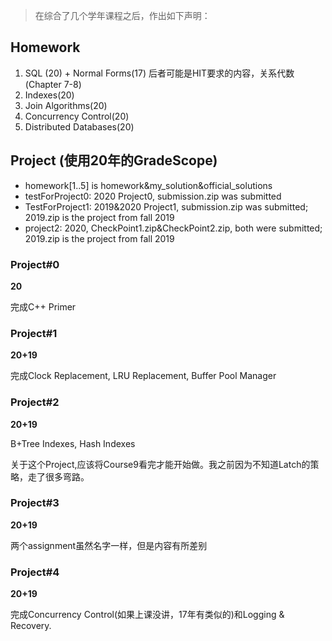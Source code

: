 > 在综合了几个学年课程之后，作出如下声明：

## Homework

1. SQL (20) + Normal Forms(17) 后者可能是HIT要求的内容，关系代数(Chapter 7-8)
2. Indexes(20)
3. Join Algorithms(20)
4. Concurrency Control(20)
5. Distributed Databases(20)



## Project (使用20年的GradeScope)

* homework[1..5] is homework&my_solution&official_solutions
* testForProject0: 2020 Project0, submission.zip was submitted
* TestForProject1: 2019&2020 Project1, submission.zip was submitted; 2019.zip is the project from fall 2019
* project2: 2020, CheckPoint1.zip&CheckPoint2.zip, both were submitted; 2019.zip is the project from fall 2019

### Project#0

**20**

完成C++ Primer

### Project#1

**20+19**

完成Clock Replacement, LRU Replacement, Buffer Pool Manager

### Project#2

**20+19**

B+Tree Indexes, Hash Indexes

关于这个Project,应该将Course9看完才能开始做。我之前因为不知道Latch的策略，走了很多弯路。

### Project#3

**20+19**

两个assignment虽然名字一样，但是内容有所差别

### Project#4

**20+19**

完成Concurrency Control(如果上课没讲，17年有类似的)和Logging & Recovery.
